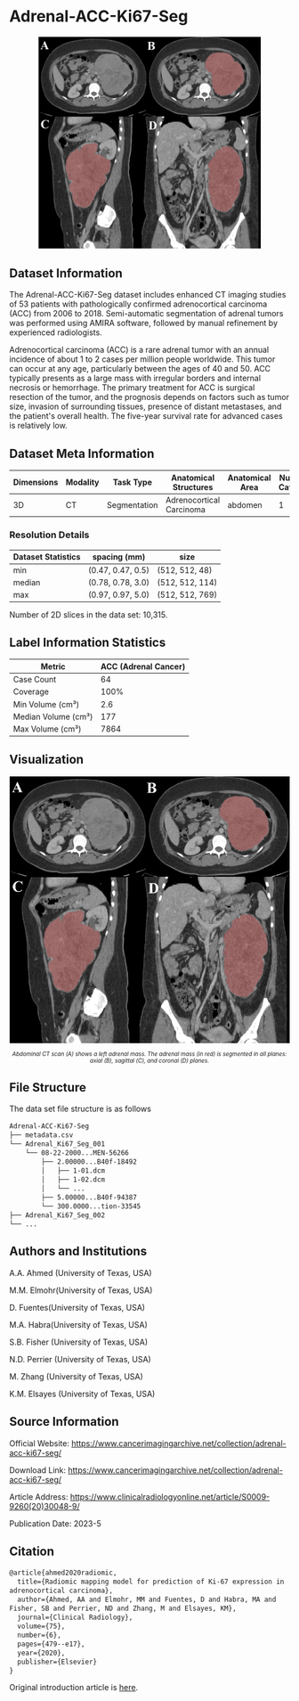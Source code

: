# Adrenal-ACC-Ki67-Seg

<div align="center">
    <a href="https://github.com/openmedlab/"><img width="400px" height="auto" src="appendix/Adrenal-ACC-Ki67-Seg_0.png"></a>
</div>
<p style="text-align:center;font-size:10px;"><em></em></p>

## Dataset Information

The Adrenal-ACC-Ki67-Seg dataset includes enhanced CT imaging studies of 53 patients with pathologically confirmed adrenocortical carcinoma (ACC) from 2006 to 2018. Semi-automatic segmentation of adrenal tumors was performed using AMIRA software, followed by manual refinement by experienced radiologists.

Adrenocortical carcinoma (ACC) is a rare adrenal tumor with an annual incidence of about 1 to 2 cases per million people worldwide. This tumor can occur at any age, particularly between the ages of 40 and 50. ACC typically presents as a large mass with irregular borders and internal necrosis or hemorrhage. The primary treatment for ACC is surgical resection of the tumor, and the prognosis depends on factors such as tumor size, invasion of surrounding tissues, presence of distant metastases, and the patient's overall health. The five-year survival rate for advanced cases is relatively low.

## Dataset Meta Information

| Dimensions | Modality | Task Type | Anatomical Structures     | Anatomical Area | Number of Categories | Data Volume | File Format |
|------------|----------|-----------|---------------------------|-----------------|----------------------|-------------|-------------|
| 3D         | CT       | Segmentation | Adrenocortical Carcinoma  | abdomen       | 1                    | 57          | DICOM       |


### Resolution Details

| Dataset Statistics | spacing (mm)       | size            |
|--------------------|--------------------|-----------------|
| min                | (0.47, 0.47, 0.5)  | (512, 512, 48)  |
| median             | (0.78, 0.78, 3.0)  | (512, 512, 114) |
| max                | (0.97, 0.97, 5.0)  | (512, 512, 769) |

Number of 2D slices in the data set: 10,315.

## Label Information Statistics

| Metric              | ACC (Adrenal Cancer) |
|---------------------|----------------------|
| Case Count          | 64                   |
| Coverage            | 100%                 |
| Min Volume (cm³)    | 2.6                  |
| Median Volume (cm³) | 177                  |
| Max Volume (cm³)    | 7864                 |

## Visualization

<div align="center">
    <a href="https://github.com/openmedlab/"><img width="700px" height="auto" src="appendix/Adrenal-ACC-Ki67-Seg_0.png"></a>
</div>
<p style="text-align:center;font-size:10px;"><em>Abdominal CT scan (A) shows a left adrenal mass. The adrenal mass (in red) is segmented in all planes: axial (B), sagittal (C), and coronal (D) planes.</em></p>

## File Structure

The data set file structure is as follows

``` 
Adrenal-ACC-Ki67-Seg
├── metadata.csv
└── Adrenal_Ki67_Seg_001
    └── 08-22-2000...MEN-56266
        ├── 2.00000...B40f-18492
        │   ├── 1-01.dcm
        │   ├── 1-02.dcm
        │   └── ...
        ├── 5.00000...B40f-94387
        └── 300.0000...tion-33545
├── Adrenal_Ki67_Seg_002
└── ...
```

## Authors and Institutions

A.A. Ahmed (University of Texas, USA)

M.M. Elmohr(University of Texas, USA)

D. Fuentes(University of Texas, USA)

M.A. Habra(University of Texas, USA)

S.B. Fisher (University of Texas, USA)

N.D. Perrier (University of Texas, USA)

M. Zhang (University of Texas, USA)

K.M. Elsayes (University of Texas, USA)

## Source Information

Official Website: https://www.cancerimagingarchive.net/collection/adrenal-acc-ki67-seg/

Download Link: https://www.cancerimagingarchive.net/collection/adrenal-acc-ki67-seg/

Article Address: https://www.clinicalradiologyonline.net/article/S0009-9260(20)30048-9/

Publication Date: 2023-5

## Citation

``` 
@article{ahmed2020radiomic,
  title={Radiomic mapping model for prediction of Ki-67 expression in adrenocortical carcinoma},
  author={Ahmed, AA and Elmohr, MM and Fuentes, D and Habra, MA and Fisher, SB and Perrier, ND and Zhang, M and Elsayes, KM},
  journal={Clinical Radiology},
  volume={75},
  number={6},
  pages={479--e17},
  year={2020},
  publisher={Elsevier}
}
```

Original introduction article is [here](https://zhuanlan.zhihu.com/p/696548037).